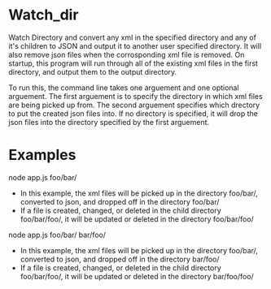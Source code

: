 # Watch_dir
Watch Directory and convert any xml in the specified directory and any of it's children to JSON and output it to another user specified directory. It will also remove json files when the corrosponding xml file is removed. On startup, this program will run through all of the existing xml files in the first directory, and output them to the output directory.

To run this, the command line takes one arguement and one optional arguement. The first arguement is to specify the directory in which xml files are being picked up from. The second arguement specifies which drectory to put the created json files into. If no directory is specified, it will drop the json files into the directory specified by the first arguement.

# Examples
node app.js foo/bar/
- In this example, the xml files will be picked up in the directory foo/bar/, converted to json, and dropped off in the directory foo/bar/
- If a file is created, changed, or deleted in the child directory foo/bar/foo/, it will be updated or deleted in the directory foo/bar/foo/

node app.js foo/bar/ bar/foo/
- In this example, the xml files will be picked up in the directory foo/bar/, converted to json, and dropped off in the directory bar/foo/
- If a file is created, changed, or deleted in the child directory foo/bar/foo/, it will be updated or deleted in the directory bar/foo/foo/


